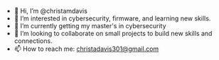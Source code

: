 - 👋 Hi, I’m @christamdavis
- 👀 I’m interested in cybersecurity, firmware, and learning new skills.
- 🌱 I’m currently getting my master's in cybersecurity
- 💞️ I’m looking to collaborate on small projects to build new skills and connections.
- 📫 How to reach me: christadavis301@gmail.com

<!---
christamdavis/christamdavis is a ✨ special ✨ repository because its `README.md` (this file) appears on your GitHub profile.
You can click the Preview link to take a look at your changes.
--->

